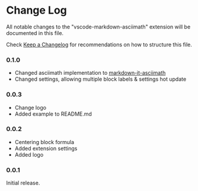 # Change Log

All notable changes to the "vscode-markdown-asciimath" extension will be documented in this file.

Check [Keep a Changelog](http://keepachangelog.com/) for recommendations on how to structure this file.

### 0.1.0

- Changed asciimath implementation to [markdown-it-asciimath](https://github.com/widcardw/markdown-it-asciimath)
- Changed settings, allowing multiple block labels & settings hot update

### 0.0.3

- Change logo
- Added example to README.md

### 0.0.2

- Centering block formula
- Added extension settings
- Added logo

### 0.0.1

Initial release.
